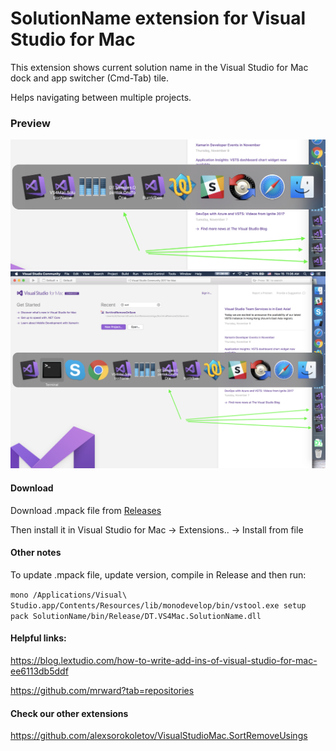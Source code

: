 SolutionName extension for Visual Studio for Mac
====

This extension shows current solution name in the Visual Studio for Mac dock and app switcher (Cmd-Tab) tile.

Helps navigating between multiple projects.

### Preview

<img src="Meta/screenshot.png?raw=true" width="760" />


<img src="Meta/large-screenshot.png?raw=true" width="760" />

#### Download

Download .mpack file from [Releases](https://github.com/DreamTeamMobile/VS4Mac.SolutionName/releases/tag/1.1) 

Then install it in Visual Studio for Mac -> Extensions.. -> Install from file


#### Other notes

To update .mpack file, update version, compile in Release and then run:	

`mono /Applications/Visual\ Studio.app/Contents/Resources/lib/monodevelop/bin/vstool.exe setup pack SolutionName/bin/Release/DT.VS4Mac.SolutionName.dll`


#### Helpful links:

https://blog.lextudio.com/how-to-write-add-ins-of-visual-studio-for-mac-ee6113db5ddf

https://github.com/mrward?tab=repositories

#### Check our other extensions

https://github.com/alexsorokoletov/VisualStudioMac.SortRemoveUsings